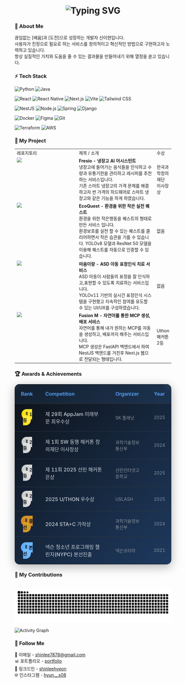 <h1 align="center">
    <img src="https://readme-typing-svg.herokuapp.com/?font=Fira+Code&pause=1000&size=35&center=true&vCenter=true&duration=4000&width=435&height=70&color=009900&lines=Hi!+👋;I'm+LeeHyeon" alt="Typing SVG" />
</h1>

<h3>💬 About Me</h3>
끊임없는 [배움]과 [도전]으로 성장하는 개발자 신이현입니다.<br>
사용자가 진정으로 필요로 하는 서비스를 창의적이고 혁신적인 방법으로 구현하고자 노력하고 있습니다.<br>
항상 실질적인 가치와 도움을 줄 수 있는 결과물을 만들어내기 위해 열정을 쏟고 있습니다.

<h3>⚡️ Tech Stack</h3>

<!-- Programming Languages -->
![Python](https://img.shields.io/badge/Python-3776AB?style=flat&logo=python&logoColor=white)
![Java](https://img.shields.io/badge/Java-007396?style=flat&logo=java&logoColor=white)

<!-- Frontend -->
![React](https://img.shields.io/badge/React-61DAFB?style=flat&logo=react&logoColor=black)
![React Native](https://img.shields.io/badge/React_Native-61DAFB?style=flat&logo=react&logoColor=black)
![Next.js](https://img.shields.io/badge/Next.js-000000?style=flat&logo=next.js&logoColor=white)
![Vite](https://img.shields.io/badge/Vite-646CFF?style=flat&logo=vite&logoColor=white)
![Tailwind CSS](https://img.shields.io/badge/Tailwind_CSS-38B2AC?style=flat&logo=tailwind-css&logoColor=white)

<!-- Backend -->
![NestJS](https://img.shields.io/badge/NestJS-E0234E?style=flat&logo=nestjs&logoColor=white)
![Node.js](https://img.shields.io/badge/Node.js-339933?style=flat&logo=node.js&logoColor=white)
![Spring](https://img.shields.io/badge/Spring-6DB33F?style=flat&logo=spring&logoColor=white)
![Django](https://img.shields.io/badge/Django-092E20?style=flat&logo=django&logoColor=white)

<!-- Tools & DevOps -->
![Docker](https://img.shields.io/badge/Docker-2496ED?style=flat&logo=docker&logoColor=white)
![Figma](https://img.shields.io/badge/Figma-F24E1E?style=flat&logo=figma&logoColor=white)
![Git](https://img.shields.io/badge/Git-F05032?style=flat&logo=git&logoColor=white)

<!-- Infrastructure -->
![Terraform](https://img.shields.io/badge/Terraform-623CE4?style=flat&logo=terraform&logoColor=white)
![AWS](https://img.shields.io/badge/AWS-232F3E?style=flat&logo=amazon-aws&logoColor=white)

<h3>🧾 My Project</h3>

<table>
  <tr>
    <td>
      레포지토리
    </td>
    <td>
      제목 / 소개
    </td>
    <td>
      수상
    </td>
  </tr>
  <tr>
    <td width="40%" valign="top">
      <a href="https://github.com/our-enemy-is-samsung/fresio">
        <img src="https://github-readme-stats.vercel.app/api/pin/?username=our-enemy-is-samsung&repo=fresio&theme=github_dark&hide_border=true" />
      </a>
    </td>
    <td width="50%" valign="top">
      <strong>Fresio - 냉장고 AI 어시스턴트</strong><br>
      냉장고에 들어가는 음식들을 인식하고 수량과 유통기한을 관리하고 레시피를 추천하는 서비스입니다.<br>
      기존 스마트 냉장고의 가격 문제를 해결하고자 싼 가격의 하드웨어로 스마트 냉장고와 같은 기능을 하게 하였습니다.
    </td>
    <td>
      한국과학창의재단 이사장상
    </td>
  </tr>
  <tr>
    <td width="40%" valign="top">
      <a href="https://github.com/ecoquest-h5/eq-app">
        <img src="https://github-readme-stats.vercel.app/api/pin/?username=ecoquest-h5&repo=eq-app&theme=github_dark&hide_border=true" />
      </a>
    </td>
    <td width="50%" valign="top">
      <strong>EcoQuest - 환경을 위한 작은 실전 퀘스트</strong><br>
      환경을 위한 작은행동을 퀘스트의 형태로 만든 서비스 입니다.<br>
      환경보호를 실천 할 수 있는 퀘스트를 클리어하면서 작은 습관을 기를 수 있습니다.
      YOLOv8 모델과 ResNet 50 모델을 이용해 퀘스트를 자동으로 인증할 수 있습니다.
    </td>
    <td>
      없음
    </td>
  </tr>
  <tr>
    <td width="40%" valign="top">
      <a href="https://github.com/maum-irang/irang-app">
        <img src="https://github-readme-stats.vercel.app/api/pin/?username=maum-irang&repo=irang-app&theme=github_dark&hide_border=true" />
      </a>
    </td>
    <td width="50%" valign="top">
      <strong>마음이랑 - ASD 아동 표정인식 치료 서비스</strong><br>
      ASD 아동이 사람들의 표정을 잘 인식하고,표현할 수 있도록 치료하는 서비스입니다.<br>
      YOLOv11 기반의 실시간 표정인식 시스템을 구현했고 지속적인 참여를 유도할 수 있는 UI/UX를 구성하였습니다.
    </td>
    <td>
      없음
    </td>
  </tr>
  <tr>
    <td width="40%" valign="top">
      <a href="https://github.com/uslash25/web">
        <img src="https://github-readme-stats.vercel.app/api/pin/?username=uslash25&repo=web&theme=github_dark&hide_border=true" />
      </a>
    </td>
    <td width="50%" valign="top">
      <strong>Fusion M - 자연어를 통한 MCP 생성, 배포 서비스</strong><br>
      자연어를 통해 내가 원하는 MCP를 자동을 생성하고, 배포까지 해주는 서비스입니다.<br>
      MCP 생성은 FastAPI 백엔드에서 하여 NestJS 백엔드를 거친후 Next.js 웹으로 전달되는 형태입니다.
    </td>
    <td>
      Uthon 해커톤 2등
    </td>
  </tr>
</table>

<h3>🏆 Awards & Achievements</h3>
<table style="border-collapse: collapse; width: 100%; background: linear-gradient(135deg, #0d1117 0%, #1e3a5f 100%); border-radius: 15px; overflow: hidden; box-shadow: 0 8px 32px rgba(0, 0, 0, 0.3);">
  <thead>
    <tr style="background: rgba(88, 166, 255, 0.1); backdrop-filter: blur(10px);">
      <th style="padding: 20px; color: #58a6ff; font-size: 16px; font-weight: 600; text-align: center; border-bottom: 2px solid #30363d; width: 15%;">Rank</th>
      <th style="padding: 20px; color: #58a6ff; font-size: 16px; font-weight: 600; text-align: left; border-bottom: 2px solid #30363d; width: 50%;">Competition</th>
      <th style="padding: 20px; color: #58a6ff; font-size: 16px; font-weight: 600; text-align: left; border-bottom: 2px solid #30363d; width: 25%;">Organizer</th>
      <th style="padding: 20px; color: #58a6ff; font-size: 16px; font-weight: 600; text-align: center; border-bottom: 2px solid #30363d; width: 10%;">Year</th>
    </tr>
  </thead>
  <tbody>
    <tr style="border-bottom: 1px solid #30363d;">
      <td style="padding: 20px; text-align: center;">
        <span style="background: linear-gradient(45deg, #ffd700, #ffed4e); color: #0d1117; padding: 8px 12px; border-radius: 20px; font-weight: 600; font-size: 14px;">🥇 1등</span>
      </td>
      <td style="padding: 20px; color: #c9d1d9; font-size: 16px; font-weight: 500;">제 29회 AppJam 미래부문 최우수상</td>
      <td style="padding: 20px; color: #8b949e; font-size: 14px;">SK 플래닛</td>
      <td style="padding: 20px; color: #8b949e; text-align: center; font-size: 14px;">2025</td>
    </tr>
    <tr style="border-bottom: 1px solid #30363d;">
      <td style="padding: 20px; text-align: center;">
        <span style="background: linear-gradient(45deg, #c0c0c0, #e8e8e8); color: #0d1117; padding: 8px 12px; border-radius: 20px; font-weight: 600; font-size: 14px;">🥈 2등</span>
      </td>
      <td style="padding: 20px; color: #c9d1d9; font-size: 16px; font-weight: 500;">제 1회 SW 동행 해커톤 창의재단 이사장상</td>
      <td style="padding: 20px; color: #8b949e; font-size: 14px;">과학기술정보통신부</td>
      <td style="padding: 20px; color: #8b949e; text-align: center; font-size: 14px;">2024</td>
    </tr>
    <tr style="border-bottom: 1px solid #30363d;">
      <td style="padding: 20px; text-align: center;">
        <span style="background: linear-gradient(45deg, #c0c0c0, #e8e8e8); color: #0d1117; padding: 8px 12px; border-radius: 20px; font-weight: 600; font-size: 14px;">🥈 2등</span>
      </td>
      <td style="padding: 20px; color: #c9d1d9; font-size: 16px; font-weight: 500;">제 11회 2025 선린 해커톤 은상</td>
      <td style="padding: 20px; color: #8b949e; font-size: 14px;">선린인터넷고등학교</td>
      <td style="padding: 20px; color: #8b949e; text-align: center; font-size: 14px;">2025</td>
    </tr>
    <tr style="border-bottom: 1px solid #30363d;">
      <td style="padding: 20px; text-align: center;">
        <span style="background: linear-gradient(45deg, #c0c0c0, #e8e8e8); color: #0d1117; padding: 8px 12px; border-radius: 20px; font-weight: 600; font-size: 14px;">🥈 2등</span>
      </td>
      <td style="padding: 20px; color: #c9d1d9; font-size: 16px; font-weight: 500;">2025 U/THON 우수상</td>
      <td style="padding: 20px; color: #8b949e; font-size: 14px;">USLASH</td>
      <td style="padding: 20px; color: #8b949e; text-align: center; font-size: 14px;">2025</td>
    </tr>
    <tr style="border-bottom: 1px solid #30363d;">
      <td style="padding: 20px; text-align: center;">
        <span style="background: linear-gradient(45deg, #cd7f32, #daa520); color: #0d1117; padding: 8px 12px; border-radius: 20px; font-weight: 600; font-size: 14px;">🥉 결선</span>
      </td>
      <td style="padding: 20px; color: #c9d1d9; font-size: 16px; font-weight: 500;">2024 STA+C 가작상</td>
      <td style="padding: 20px; color: #8b949e; font-size: 14px;">과학기술정보통신부</td>
      <td style="padding: 20px; color: #8b949e; text-align: center; font-size: 14px;">2024</td>
    </tr>
    <tr>
      <td style="padding: 20px; text-align: center;">
        <span style="background: linear-gradient(45deg, #58a6ff, #79c0ff); color: #0d1117; padding: 8px 12px; border-radius: 20px; font-weight: 600; font-size: 14px;">🎯 본선</span>
      </td>
      <td style="padding: 20px; color: #c9d1d9; font-size: 16px; font-weight: 500;">넥슨 청소년 프로그래밍 챌린지(NYPC) 본선진출</td>
      <td style="padding: 20px; color: #8b949e; font-size: 14px;">넥슨코리아</td>
      <td style="padding: 20px; color: #8b949e; text-align: center; font-size: 14px;">2021</td>
    </tr>
  </tbody>
</table>

<h3>🌱 My Contributions</h3>
<br>
<img alt="snake eating my contributions" src="https://raw.githubusercontent.com/shinleehyeon/shinleehyeon/output/github-snake-dark.svg" />

![Activity Graph](https://github-readme-activity-graph.vercel.app/graph?username=shinleehyeon&theme=github-compact&hide_border=true)

<h3>📡 Follow Me</h3>
📧 이메일 - <a href="shinlee7878@gmail.com">shinlee7878@gmail.com</a><br>
📊 포트폴리오 - <a href="https://www.2hyundev.com/">portfolio</a><br>
💼 링크드인 - <a href="https://www.linkedin.com/in/leehyeon-shin-787065350/">shinleehyeon</a><br>
🌐 인스타그램 - <a href="https://www.instagram.com/hyun._.s08/">hyun._.s08</a>

